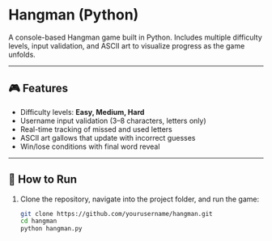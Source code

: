# Hangman (Python)

A console-based Hangman game built in Python. Includes multiple difficulty levels, input validation, and ASCII art to visualize progress as the game unfolds.  

---

## 🎮 Features
- Difficulty levels: **Easy, Medium, Hard**
- Username input validation (3–8 characters, letters only)
- Real-time tracking of missed and used letters
- ASCII art gallows that update with incorrect guesses
- Win/lose conditions with final word reveal

---

## 🚀 How to Run
1. Clone the repository, navigate into the project folder, and run the game:
   ```bash
   git clone https://github.com/yourusername/hangman.git
   cd hangman
   python hangman.py
